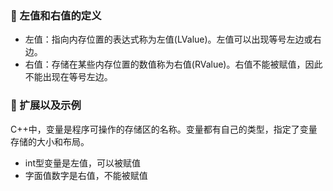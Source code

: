 ### 🐍 左值和右值的定义
- 左值：指向内存位置的表达式称为左值(LValue)。左值可以出现等号左边或右边。
- 右值：存储在某些内存位置的数值称为右值(RValue)。右值不能被赋值，因此不能出现在等号左边。
### 🐍 扩展以及示例
 C++中，变量是程序可操作的存储区的名称。变量都有自己的类型，指定了变量存储的大小和布局。
- int型变量是左值，可以被赋值
- 字面值数字是右值，不能被赋值
